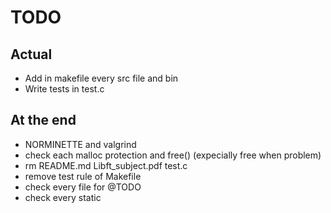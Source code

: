 # TODO
## Actual
+ Add in makefile every src file and bin
+ Write tests in test.c
## At the end
+ NORMINETTE and valgrind
+ check each malloc protection and free() (expecially free when problem)
+ rm README.md Libft_subject.pdf test.c
+ remove test rule of Makefile
+ check every file for @TODO
+ check every static
